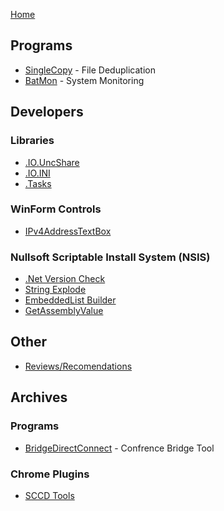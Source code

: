 [Home](https://vshed.us)

## Programs
 * [SingleCopy](https://vshed.us/SingleCopy) - File Deduplication
 * [BatMon](https://vshed.us/BatMon) - System Monitoring
 
## Developers

### Libraries
 * [.IO.UncShare](https://vshed.us/vshed.IO.UncShare)
 * [.IO.INI](https://vshed.us/INI_File_Tools)
 * [.Tasks](https://vshed.us/vshed.Tasks)

### WinForm Controls
 * [IPv4AddressTextBox](https://github.com/iwih/IPv4AddressTextBox)

### Nullsoft Scriptable Install System (NSIS)
 * [.Net Version Check](https://vshed.us/NSIS_DotNetVersion)
 * [String Explode](https://vshed.us/NSIS_strExplode)
 * [EmbeddedList Builder](https://vshed.us/BuildEventTools#nsisembeddedlistbuilder)
 * [GetAssemblyValue](https://vshed.us/BuildEventTools#getassemblyvalue)

## Other
 * [Reviews/Recomendations](https://vshed.us/reviews)

## Archives

### Programs
* [BridgeDirectConnect](https://github.com/fatalwall/BridgeDirectConnect) - Confrence Bridge Tool

### Chrome Plugins
 * [SCCD Tools](https://vshed.us/SCCD-Tools)

